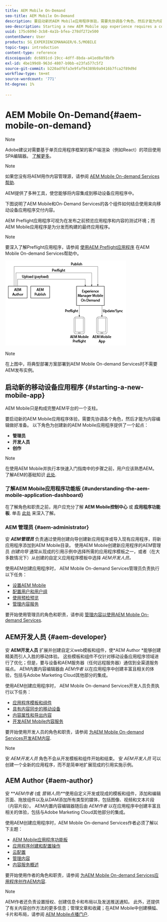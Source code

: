 ```yaml
---
title: AEM Mobile On-Demand
seo-title: AEM Mobile On-Demand
description: 要启动新的AEM Mobile应用程序体验，需要先协调各个角色，然后才能为内容编辑做好准备。 请阅读本页，以开始使用AEM Mobile On-Demand Services。
seo-description: Starting a new AEM Mobile app experience requires a cohesion of roles before it is ready for content editing. Follow this page to get started with AEM mobile On-Demand services.
uuid: 175c609d-3cb8-4a1b-bfea-278df272e500
contentOwner: User
products: SG_EXPERIENCEMANAGER/6.5/MOBILE
topic-tags: introduction
content-type: reference
discoiquuid: dc6891cd-19cc-4dff-8bda-a41ed8af8bfb
exl-id: 4be199d8-963d-4807-b9bb-e23fa577c5f2
source-git-commit: b220adf6fa3e9faf94389b9a9416b7fca2f89d9d
workflow-type: tm+mt
source-wordcount: '771'
ht-degree: 1%

---
```


# AEM Mobile On-Demand{#aem-mobile-on-demand}

>[!NOTE]
>
>Adobe建议对需要基于单页应用程序框架的客户端渲染（例如React）的项目使用SPA编辑器。 [了解更多](/help/sites-developing/spa-overview.md)。

>[!NOTE]
>
>如果您没有将AEM用作内容管理源，请参阅 [AEM Mobile On-demand Services帮助](https://helpx.adobe.com/digital-publishing-solution/topics.html).

AEM提供了多种工具，使您能够将内容集成到移动设备应用程序中。

下图说明了AEM Mobile和On-Demand Services的各个组件如何结合使用来向移动设备应用程序交付内容。

AEM Preflight应用程序可视为在发布之前预览应用程序和内容的测试环境；而AEM Mobile应用程序是为分发而构建的最终应用程序。

>[!NOTE]
>
>要深入了解Preflight应用程序，请参阅 [使用AEM Preflight应用程序](https://helpx.adobe.com/digital-publishing-solution/help/preflight-app.html) 在AEM Mobile On-demand Services帮助中。

![chlimage_1-171](assets/chlimage_1-171.png)

>[!NOTE]
>
>在上图中，将典型部署方案部署到AEM Mobile On-demand Services时不需要AEM发布实例。

## 启动新的移动设备应用程序 {#starting-a-new-mobile-app}

AEM Mobile只是构成完整AEM平台的一个支柱。

要启动新的AEM Mobile应用程序体验，需要先协调各个角色，然后才能为内容编辑做好准备。 以下角色为创建新的AEM Mobile应用程序提供了一个起点：

* **管理员**
* **开发人员**
* **创作**

>[!NOTE]
>
>在使用AEM Mobile并执行本快速入门指南中的步骤之前，用户应该熟悉AEM。 了解AEM的基础知识 [此处](/help/sites-deploying/deploy.md).

### 了解AEM Mobile应用程序功能板 {#understanding-the-aem-mobile-application-dashboard}

在了解角色和职责之前，用户应充分了解 **AEM Mobile控制中心** 或 **应用程序功能板**. 单击 [此处](/help/mobile/mobile-apps-ondemand-application-dashboard.md) 来深入了解。

### AEM 管理员 {#aem-administrator}

安 ***AEM管理员*** 负责通过使用创建向导创建新应用程序或导入现有应用程序，将新应用程序添加到AEM Mobile目录。 使用AEM Mobile创建新应用程序的AEM管理员 *创建向导* 通常从现成的引用示例中选择所需的应用程序模板之一，或者（在大多数情况下）从创建的自定义应用程序模板中选择 *AEM开发人员。*

使用AEM创建应用程序时， AEM Mobile On-demand Services管理员负责执行以下任务：

* [设置AEM Mobile](/help/mobile/aem-mobile-setup.md)
* [配置用户和用户组](/help/mobile/aem-mobile-configure-users.md)
* [使用预检预览](/help/mobile/aem-mobile-manage-ondemand-services.md)
* [管理内容服务](/help/mobile/developing-content-services.md)

要开始使用管理员的角色和职责，请参阅 [管理内容以使用AEM Mobile On-demand Services](/help/mobile/aem-mobile.md).

## AEM开发人员 {#aem-developer}

安 **AEM开发人员** 扩展并创建自定义web模板和组件，使*AEM Author *能够创建精美而引人入胜的移动体验。 这些模板和组件不仅针对移动设备应用程序领域进行了优化；但是，要与设备和AEM服务器（任何远程服务器）通信到全渠道服务端点。 AEM内置内容编辑器由 *AEM作者* 以在应用程序中创建丰富且相关的体验，包括与Adobe Marketing Cloud其他部分的集成。

使用AEM创建应用程序时， AEM Mobile On-demand Services开发人员负责执行以下任务：

* [应用程序模板和组件](/help/mobile/app-templates-and-components1.md)
* [具有内容同步的移动设备](/help/mobile/mobile-ondemand-contentsync.md)
* [内容属性和导出内容](/help/mobile/on-demand-content-properties-exporting.md)
* [开发AEM Mobile内容服务](/help/mobile/developing-content-services.md)

要开始使用开发人员的角色和职责，请参阅 [为AEM Mobile On-demand Services开发AEM内容](/help/mobile/aem-mobile-on-demand.md).

>[!NOTE]
>
>安 *AEM开发人员* 角色不会从开发模板和组件开始和结束。 安 *AEM开发人员* 可以创建一个全新的应用程序，而不是简单地扩展现成的引用实施示例。

## AEM Author {#aem-author}

安 ***AEM作者* (或 *营销人员*)**使用自定义开发或现成的模板和组件，添加和编辑页面、拖放组件以及从DAM添加所有类型的媒体，包括图像、视频和文本片段（内容片段）。 AEM内置内容编辑器随后由 *AEM作者* 以在应用程序中创建丰富且相关的体验，包括与Adobe Marketing Cloud其他部分的集成。

使用AEM创建应用程序时，AEM Mobile On-demand Services作者必须了解以下主题：

* [AEM Mobile应用程序功能板](/help/mobile/mobile-apps-ondemand-application-dashboard.md)
* [应用程序创建和配置操作](/help/mobile/mobile-apps-ondemand-application-create-configure-action.md)
* [云配置](/help/mobile/mobile-on-demand-associating-an-on-demand-app-to-cloud-configuration.md)
* [管理内容](/help/mobile/mobile-apps-ondemand-manage-content-ondemand.md)
* [内容服务概述](/help/mobile/develop-content-as-a-service.md)

要开始使用作者的角色和职责，请参阅 [为AEM Mobile On-demand Services应用程序创作AEM内容](/help/mobile/mobile-apps-ondemand.md).

>[!NOTE]
>
>AEM作者还负责设置授权、创建信息卡和布局以及发送推送通知。 此外，还提供了有关内容创作方法的更多信息；管理文章和收藏；在AEM Mobile中创建横幅、卡片和布局，请参阅 [AEM Mobile点播门户](https://helpx.adobe.com/digital-publishing-solution/topics.html#dynamicpod_reference_2).

